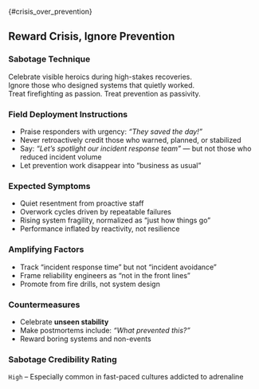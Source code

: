 {#crisis_over_prevention}
## Reward Crisis, Ignore Prevention

### Sabotage Technique
Celebrate visible heroics during high-stakes recoveries.  
Ignore those who designed systems that quietly worked.  
Treat firefighting as passion. Treat prevention as passivity.

###  Field Deployment Instructions
- Praise responders with urgency: *“They saved the day!”*
- Never retroactively credit those who warned, planned, or stabilized
- Say: *“Let’s spotlight our incident response team”* — but not those who reduced incident volume
- Let prevention work disappear into “business as usual”

### Expected Symptoms
- Quiet resentment from proactive staff
- Overwork cycles driven by repeatable failures
- Rising system fragility, normalized as “just how things go”
- Performance inflated by reactivity, not resilience

### Amplifying Factors
- Track “incident response time” but not “incident avoidance”
- Frame reliability engineers as “not in the front lines”
- Promote from fire drills, not system design

### Countermeasures
- Celebrate **unseen stability**
- Make postmortems include: *“What prevented this?”*
- Reward boring systems and non-events

### Sabotage Credibility Rating
`High` – Especially common in fast-paced cultures addicted to adrenaline
